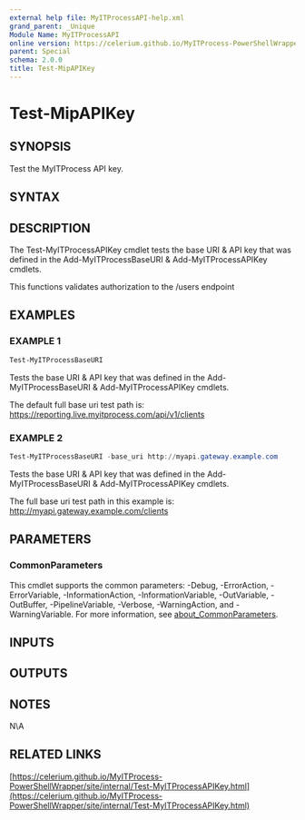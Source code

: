 ```yaml
---
external help file: MyITProcessAPI-help.xml
grand_parent: _Unique
Module Name: MyITProcessAPI
online version: https://celerium.github.io/MyITProcess-PowerShellWrapper/site/_Unique/Test-MipAPIKey.html
parent: Special
schema: 2.0.0
title: Test-MipAPIKey
---
```


# Test-MipAPIKey

## SYNOPSIS
Test the MyITProcess API key.

## SYNTAX

## DESCRIPTION
The Test-MyITProcessAPIKey cmdlet tests the base URI & API key that was defined in the
Add-MyITProcessBaseURI & Add-MyITProcessAPIKey cmdlets.

This functions validates authorization to the /users endpoint

## EXAMPLES

### EXAMPLE 1
```powershell
Test-MyITProcessBaseURI
```

Tests the base URI & API key that was defined in the
Add-MyITProcessBaseURI & Add-MyITProcessAPIKey cmdlets.

The default full base uri test path is:
    https://reporting.live.myitprocess.com/api/v1/clients

### EXAMPLE 2
```powershell
Test-MyITProcessBaseURI -base_uri http://myapi.gateway.example.com
```

Tests the base URI & API key that was defined in the
Add-MyITProcessBaseURI & Add-MyITProcessAPIKey cmdlets.

The full base uri test path in this example is:
    http://myapi.gateway.example.com/clients

## PARAMETERS

### CommonParameters
This cmdlet supports the common parameters: -Debug, -ErrorAction, -ErrorVariable, -InformationAction, -InformationVariable, -OutVariable, -OutBuffer, -PipelineVariable, -Verbose, -WarningAction, and -WarningVariable. For more information, see [about_CommonParameters](http://go.microsoft.com/fwlink/?LinkID=113216).

## INPUTS

## OUTPUTS

## NOTES
N\A

## RELATED LINKS

[https://celerium.github.io/MyITProcess-PowerShellWrapper/site/internal/Test-MyITProcessAPIKey.html](https://celerium.github.io/MyITProcess-PowerShellWrapper/site/internal/Test-MyITProcessAPIKey.html)


